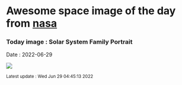 
# Awesome space image of the day from [nasa](https://api.nasa.gov/)

### Today image : Solar System Family Portrait

Date : 2022-06-29


![](https://apod.nasa.gov/apod/image/2206/SolSysPortrait_Trigo_1080_annotated.jpg)

<small>Latest update : Wed Jun 29 04:45:13 2022</small>



